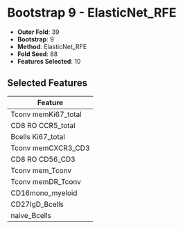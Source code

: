 # Bootstrap 9 - ElasticNet_RFE

- **Outer Fold**: 39
- **Bootstrap**: 9
- **Method**: ElasticNet_RFE
- **Fold Seed**: 88
- **Features Selected**: 10

## Selected Features

| Feature |
|---------|
| Tconv memKi67_total |
| CD8 RO CCR5_total |
| Bcells Ki67_total |
| Tconv memCXCR3_CD3 |
| CD8 RO CD56_CD3 |
| Tconv mem_Tconv |
| Tconv memDR_Tconv |
| CD16mono_myeloid |
| CD27IgD_Bcells |
| naive_Bcells |
